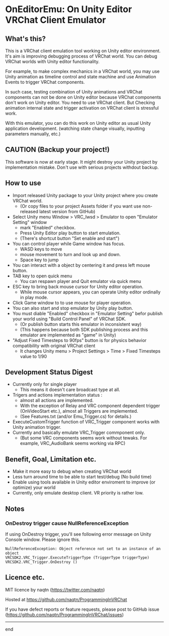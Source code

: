 # OnEditorEmu: On Unity Editor VRChat Client Emulator


## What's this?

This is a VRChat client emulation tool working on Unity editor environment.
It's aim is improving debugging process of VRChat world.
You can debug VRChat worlds with Unity editor functionality.


For example, to make complex mechanics in a VRChat world, you may use Unity animation
as timeline control and state machine and use Animation Events to trigger VRChat components.

In such case, testing combination of Unity animations and VRChat components can not be done
on Unity editor because VRChat components don't work on Unity editor.
You need to use VRChat client. But Checking animation internal state and trigger activation 
on VRChat client is stressful work.

With this emulator, you can do this work on Unity editor as usual Unity application development.
(watching state change visually, inputting parameters manually, etc.)



## CAUTION (Backup your project!)

This software is now at early stage.
It might destroy your Unity project by implementation mistake.
Don't use with serious projects withdout backup.


## How to use

* Import released Unity package to your Unity project where you create VRChat world.
    * (Or copy files to your project Assets folder if you want use non-released latest version from GitHub)
* Select Unity menu Window > VRC_Iwsd > Emulator to open "Emulator Setting" window
    * mark "Enabled" checkbox.
    * Press Unity Editor play button to start emulation.
    * (There's shortcut button "Set enable and start")
* You can control player while Game window has focus.
    * WASD keys to move
    * mouse movement to turn and look up and down.
    * Space key to jump
* You can interact with a object by centering it and press left mouse button.
* TAB key to open quick menu
    * You can respawn player and Quit emulator via quick menu
* ESC key to bring back mouse cursor for Unity editor operation.
    * While mouse cursor appears, you can operate Unity editor ordinally in play mode.
* Click Game window to to use mouse for player operation.
* You can also start and stop emulator by Unity play button.
* You must diable "Enabled" checkbox in "Emulator Setting" befor publish your world using "Build Control Panel" of VRChat SDK.
    * (Or publish button starts this emulator in inconsistent way)
    * (This happens because both SDK publishing process and this emulator are implemented as "game" in Unity)
* "Adjust Fixed Timesteps to 90fps" button is for physics behavior compatibility with original VRChat client
    * It changes Unity menu > Project Settings > Time > Fixed Timesteps value to 1/90


## Development Status Digest

* Currently only for single player
    * This means it doesn't care broadcast type at all.
* Trigers and actions implementation status :
    * almost all actions are implemented.
    * With the exception of Relay and VRC component dependent trigger (OnVideoStart etc.), almost all Triggers are implemented.
    * (See Features.txt (and/or Emu_Trigger.cs) for details.)
* ExecuteCustomTrigger function of VRC_Trigger component works with Unity animation trigger.
* Currently and basically emulate VRC_Trigger commponent only.
    * (But some VRC components seems work without tewaks. For example, VRC_AudioBank seems working via RPC)


## Benefit, Goal, Limitation etc.

* Make it more easy to debug when creating VRChat world
* Less turn around time to be able to start test/debug (No build time)
* Enable using tools available in Unity editor enviroment to improve (or optimize) your world
* Currently, only emulate desktop client. VR priority is rather low.


## Notes

### OnDestroy trigger cause NullReferenceException

If using OnDestroy trigger, you'll see following error message on Unity Console window.
Please ignore this.

    NullReferenceException: Object reference not set to an instance of an object
    VRCSDK2.VRC_Trigger.ExecuteTriggerType (TriggerType triggerType)
    VRCSDK2.VRC_Trigger.OnDestroy ()

<!--
Original VRC_Trigger removes itself at runtime.
But in Unity editor environment, it's not initialized properly.
That is reason of this error, maybe.
-->


## Licence etc.

MIT licence
by naqtn (https://twitter.com/naqtn)

Hosted at https://github.com/naqtn/ProgrammingInVRChat

If you have defect reports or feature requests, please post to GitHub issue (https://github.com/naqtn/ProgrammingInVRChat/issues)

---
end
